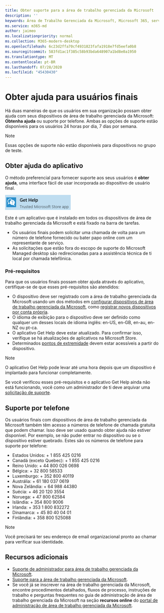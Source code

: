 ```yaml
---
title: Obter suporte para a área de trabalho gerenciada da Microsoft
description: ''
keywords: Área de Trabalho Gerenciada da Microsoft, Microsoft 365, serviço, documentação
ms.service: m365-md
author: jaimeo
ms.localizationpriority: normal
ms.collection: M365-modern-desktop
ms.openlocfilehash: 6c23d2ffa70cf4931823fafa1918e7fd5eefa0b8
ms.sourcegitcommit: 583fd1ac1f385c58b93bda648907a1bd8e0a1950
ms.translationtype: MT
ms.contentlocale: pt-BR
ms.lasthandoff: 07/28/2020
ms.locfileid: "45430430"
---
```

# <a name="getting-help-for-end-users"></a>Obter ajuda para usuários finais

Há duas maneiras de que os usuários em sua organização possam obter ajuda com seus dispositivos de área de trabalho gerenciada da Microsoft: **Obtenha ajuda** ou suporte por telefone. Ambas as opções de suporte estão disponíveis para os usuários 24 horas por dia, 7 dias por semana.
 
>[!NOTE]
>Essas opções de suporte não estão disponíveis para dispositivos no grupo de teste.

## <a name="get-help-app"></a>Obter ajuda do aplicativo

O método preferencial para fornecer suporte aos seus usuários é **obter ajuda**, uma interface fácil de usar incorporada ao dispositivo de usuário final.  

![Ícone obter ajuda do aplicativo](../../media/get-help.png)

Este é um aplicativo que é instalado em todos os dispositivos de área de trabalho gerenciada da Microsoft e está fixado na barra de tarefas. 

- Os usuários finais podem solicitar uma chamada de volta para um número de telefone fornecido ou bater papo online com um representante de serviço.
- As solicitações que estão fora do escopo de suporte do Microsoft Managed desktop são redirecionadas para a assistência técnica de ti local por chamada telefônica.

### <a name="prerequisites"></a>Pré-requisitos
Para que os usuários finais possam obter ajuda através do aplicativo, certifique-se de que esses pré-requisitos são atendidos:

- O dispositivo deve ser registrado com a área de trabalho gerenciada da Microsoft usando um dos métodos em [configurar dispositivos de área de trabalho gerenciada da Microsoft](../get-started/set-up-devices.md), como [registrar novos dispositivos por conta própria](../get-started/register-devices-self.md).
- O idioma de exibição para o dispositivo deve ser definido como qualquer um desses locais de idioma inglês: en-US, en-GB, en-au, en-NZ ou pt-ca.
- O aplicativo Get Help deve estar atualizado. Para confirmar isso, verifique se há atualizações de aplicativos na Microsoft Store.
- Determinados [pontos de extremidade](../get-ready/network.md#endpoints-allowed-that-are-necessary-for-microsoft-managed-desktop) devem estar acessíveis a partir do dispositivo.

> [!NOTE]
> O aplicativo Get Help pode levar até uma hora depois que um dispositivo é implantado para funcionar completamente.

Se você verificou esses pré-requisitos e o aplicativo Get Help ainda não está funcionando, você como um administrador de ti deve arquivar uma [solicitação de suporte](admin-support.md).

## <a name="phone-support"></a>Suporte por telefone

Os usuários finais com dispositivos de área de trabalho gerenciada da Microsoft também têm acesso a números de telefone de chamada gratuita que podem chamar. Isso deve ser usado quando obter ajuda não estiver disponível. Por exemplo, se não puder entrar no dispositivo ou se o dispositivo estiver quebrado. Estes são os números de telefone para suporte por telefone:

- Estados Unidos: + 1 855 425 0216
- Canadá (exceto Quebec): + 1 855 425 0216
- Reino Unido: + 44 800 026 0698
- Bélgica: + 32 800 58533
- Luxemburgo: + 352 800 40119
- Austrália: + 61 180 037 0619
- Nova Zelândia: + 64 988 44380
- Suécia: + 46 20 120 3554
- Noruega: + 47 800 62584
- Islândia: + 354 800 9006
- Irlanda: + 353 1 800 832272
- Dinamarca: + 45 80 40 04 01
- Finlândia: + 358 800 525088

>[!NOTE]
>Você precisará ter seu endereço de email organizacional pronto ao chamar para verificar sua identidade. 

## <a name="additional-resources"></a>Recursos adicionais
- [Suporte de administrador para área de trabalho gerenciada da Microsoft](admin-support.md). 
- [Suporte para a área de trabalho gerenciada da Microsoft](../service-description/support.md).
- Se você já se inscrever na área de trabalho gerenciada da Microsoft, encontre procedimentos detalhados, fluxos de processo, instruções de trabalho e perguntas frequentes no guia de administração de área de trabalho gerenciada da Microsoft na seção **recursos online** do [portal de administração de área de trabalho gerenciada da Microsoft](https://aka.ms/mwaasportal).
